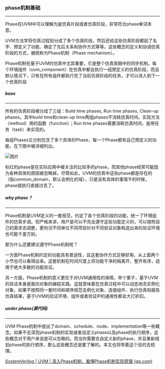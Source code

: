 ### phase机制基础

------

Phase在UVM中可以理解为是仿真片段或者仿真阶段，非常符合phase单词本意。

UVM方法学将仿真过程划分成了多个仿真阶段，然后还给这些仿真阶段都起了名字、预定义了功能、确定了先后关系和协作方式等等。这些概念的定义和协调仿真阶段的方式，被统称为Phase机制（Phase mechanism）。

Phase机制在基于UVM的仿真中尤其重要，它是整个仿真周期中的同步机制。每个环境组件（uvm_component）在仿真中都会执行一组预定义的仿真阶段，而且默认情况下，只有在所有组件都执行完了当前仿真阶段的任务，才可以进入到下一个仿真阶段

##### base

------

所有的仿真阶段被分成了三组：Build time phases, Run time phases, Clean-up phases。其中build time和clean-up time两组phases不消耗仿真时间，实现方法（method）用的函数（function）；Run time phases需要消耗仿真时间，是用任务（task）来实现的。

每组Phases又分别包含了多个具体的Phase，每一个Phase都有自己预定义的功能，在下图中被详细列出。

![图片](https://mmbiz.qpic.cn/mmbiz_png/YJOEW8ib9oGPicgcTE8MaELicxCibcoFpAn6BazZcaMmTtLrpMlhD8vpAZ0SunGaHuz5Z4gRobwJ0LBLMibrD73UC1g/640?wx_fmt=png&tp=webp&wxfrom=5&wx_lazy=1&wx_co=1)

标红的phase是在实际应用中被关注的比较多的phase，而其他phase经常可能因为各种具体的原因被忽略掉。尽管如此，UVM的仿真中这些phase都是存在的（指common_domain，默认会例化的域），只是没有具体的事情干的时候，phase就执行直接过去了。



##### why phase？

------

Phase机制是UVM定义的一套规范，约定了各个仿真阶段的功能，统一了环境组件的仿真步调。但严格来讲，用户是可以不完全遵守这些功能定义的，可以按照自己的需求去调整，更何况不同单位不同项目针对不同验证对象构造出来的验证环境也可能千差万别。

那为什么还要建议遵守Phase机制呢？

一方面Phase机制约定的功能具有普适性，且这套协作方式足够好用，从上面两个小节也可以看得出来。这套机制在时间尺度上将功能干净的隔离开，整齐有序，适用于绝大多数的功能验证。

另一方面，Phase机制的意义更在于对UVM通用性的保障。举个栗子，基于UVM的验证本身是面向对象的编程实践，这就意味着在仿真过程中可以动态地去实例化对象，如果不按照同一套时间和顺序规范去例化对象、连接组件、执行仿真和报告仿真结果，基于UVM的验证环境、组件或者验证IP的通用性都会大打折扣。



##### under phase(源代码)

------

UVM Phase机制中提出了domain、schedule、node、implementation等一些概念。如果不去深究phase机制的实现或者自定义phase以及phase的执行顺序，这些概念对于用户来说是可以忽略的。而当你需要去自定义新的phase，并且重新规划phase的执行顺序，那么这些概念还是要了解的。本文也将带着这个目的去梳理。

[SystemVerilog | UVM | 深入Phase机制，看懂Phase机制实现原理 (qq.com)](https://mp.weixin.qq.com/s/NfUbH7_7673LmA2CQC6mNw)
